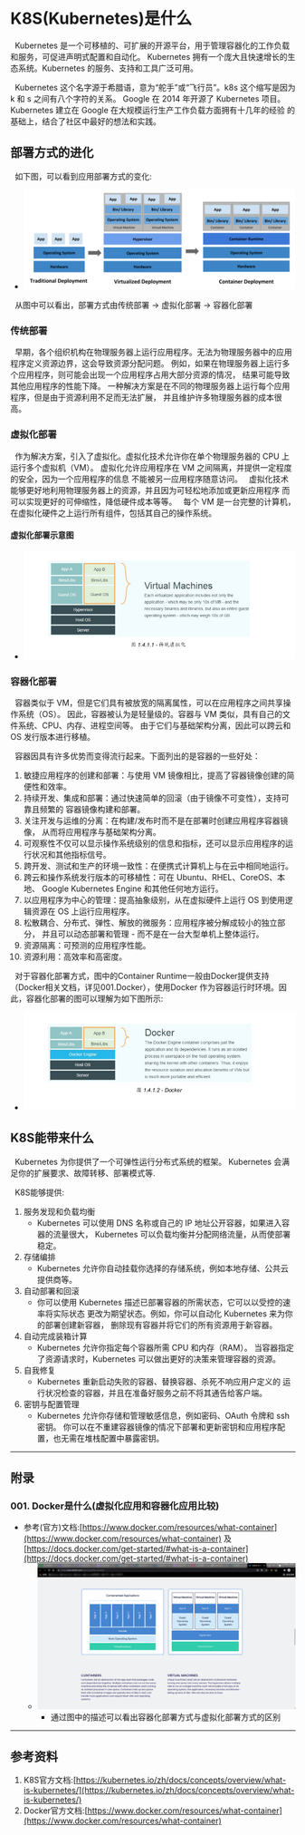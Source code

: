 # K8S(Kubernetes)是什么
&nbsp;&nbsp;Kubernetes 是一个可移植的、可扩展的开源平台，用于管理容器化的工作负载和服务，可促进声明式配置和自动化。 Kubernetes 拥有一个庞大且快速增长的生态系统。Kubernetes 的服务、支持和工具广泛可用。

&nbsp;&nbsp;Kubernetes 这个名字源于希腊语，意为“舵手”或“飞行员”。k8s 这个缩写是因为 k 和 s 之间有八个字符的关系。 Google 在 2014 年开源了 Kubernetes 项目。Kubernetes 建立在 Google 在大规模运行生产工作负载方面拥有十几年的经验 的基础上，结合了社区中最好的想法和实践。

## 部署方式的进化
&nbsp;&nbsp;如下图，可以看到应用部署方式的变化:
- <img src="./pics/container_evolution.svg">

&nbsp;&nbsp;从图中可以看出，部署方式由传统部署 -> 虚拟化部署 -> 容器化部署
### 传统部署
&nbsp;&nbsp;早期，各个组织机构在物理服务器上运行应用程序。无法为物理服务器中的应用程序定义资源边界，这会导致资源分配问题。 例如，如果在物理服务器上运行多个应用程序，则可能会出现一个应用程序占用大部分资源的情况， 结果可能导致其他应用程序的性能下降。 一种解决方案是在不同的物理服务器上运行每个应用程序，但是由于资源利用不足而无法扩展， 并且维护许多物理服务器的成本很高。

### 虚拟化部署
&nbsp;&nbsp;作为解决方案，引入了虚拟化。虚拟化技术允许你在单个物理服务器的 CPU 上运行多个虚拟机（VM）。 虚拟化允许应用程序在 VM 之间隔离，并提供一定程度的安全，因为一个应用程序的信息 不能被另一应用程序随意访问。
&nbsp;&nbsp;虚拟化技术能够更好地利用物理服务器上的资源，并且因为可轻松地添加或更新应用程序 而可以实现更好的可伸缩性，降低硬件成本等等。
&nbsp;&nbsp;每个 VM 是一台完整的计算机，在虚拟化硬件之上运行所有组件，包括其自己的操作系统。
#### 虚拟化部署示意图
- <img src="./pics/virtualized_deployment.png"/>

### 容器化部署
&nbsp;&nbsp;容器类似于 VM，但是它们具有被放宽的隔离属性，可以在应用程序之间共享操作系统（OS）。 因此，容器被认为是轻量级的。容器与 VM 类似，具有自己的文件系统、CPU、内存、进程空间等。 由于它们与基础架构分离，因此可以跨云和 OS 发行版本进行移植。

&nbsp;&nbsp;容器因具有许多优势而变得流行起来。下面列出的是容器的一些好处：
1. 敏捷应用程序的创建和部署：与使用 VM 镜像相比，提高了容器镜像创建的简便性和效率。
2. 持续开发、集成和部署：通过快速简单的回滚（由于镜像不可变性），支持可靠且频繁的 容器镜像构建和部署。
3. 关注开发与运维的分离：在构建/发布时而不是在部署时创建应用程序容器镜像， 从而将应用程序与基础架构分离。
4. 可观察性不仅可以显示操作系统级别的信息和指标，还可以显示应用程序的运行状况和其他指标信号。
5. 跨开发、测试和生产的环境一致性：在便携式计算机上与在云中相同地运行。
6. 跨云和操作系统发行版本的可移植性：可在 Ubuntu、RHEL、CoreOS、本地、 Google Kubernetes Engine 和其他任何地方运行。
7. 以应用程序为中心的管理：提高抽象级别，从在虚拟硬件上运行 OS 到使用逻辑资源在 OS 上运行应用程序。
8. 松散耦合、分布式、弹性、解放的微服务：应用程序被分解成较小的独立部分， 并且可以动态部署和管理 - 而不是在一台大型单机上整体运行。
9. 资源隔离：可预测的应用程序性能。
10. 资源利用：高效率和高密度。

&nbsp;&nbsp;对于容器化部署方式，图中的Container Runtime一般由Docker提供支持（Docker相关文档，详见001.Docker），使用Docker 作为容器运行时环境。因此，容器化部署的图可以理解为如下图所示:
- <img src="./pics/containered_deployment.png">

## K8S能带来什么
&nbsp;&nbsp;Kubernetes 为你提供了一个可弹性运行分布式系统的框架。 Kubernetes 会满足你的扩展要求、故障转移、部署模式等.

&nbsp;&nbsp;K8S能够提供:
1. 服务发现和负载均衡
   - Kubernetes 可以使用 DNS 名称或自己的 IP 地址公开容器，如果进入容器的流量很大， Kubernetes 可以负载均衡并分配网络流量，从而使部署稳定。
2. 存储编排
   - Kubernetes 允许你自动挂载你选择的存储系统，例如本地存储、公共云提供商等。
3. 自动部署和回滚
   - 你可以使用 Kubernetes 描述已部署容器的所需状态，它可以以受控的速率将实际状态 更改为期望状态。例如，你可以自动化 Kubernetes 来为你的部署创建新容器， 删除现有容器并将它们的所有资源用于新容器。
4. 自动完成装箱计算
   - Kubernetes 允许你指定每个容器所需 CPU 和内存（RAM）。 当容器指定了资源请求时，Kubernetes 可以做出更好的决策来管理容器的资源。
5. 自我修复
   - Kubernetes 重新启动失败的容器、替换容器、杀死不响应用户定义的 运行状况检查的容器，并且在准备好服务之前不将其通告给客户端。
6. 密钥与配置管理
   - Kubernetes 允许你存储和管理敏感信息，例如密码、OAuth 令牌和 ssh 密钥。 你可以在不重建容器镜像的情况下部署和更新密钥和应用程序配置，也无需在堆栈配置中暴露密钥。

--------
## 附录
### 001. Docker是什么(虚拟化应用和容器化应用比较)
+ 参考(官方)文档:[https://www.docker.com/resources/what-container](https://www.docker.com/resources/what-container) 及  [https://docs.docker.com/get-started/#what-is-a-container](https://docs.docker.com/get-started/#what-is-a-container)
   - <img src="./pics/virtualized_compare_containerized.png">

      + 通过图中的描述可以看出容器化部署方式与虚拟化部署方式的区别
-------
## 参考资料
1. K8S官方文档:[https://kubernetes.io/zh/docs/concepts/overview/what-is-kubernetes/](https://kubernetes.io/zh/docs/concepts/overview/what-is-kubernetes/)
2. Docker官方文档:[https://www.docker.com/resources/what-container](https://www.docker.com/resources/what-container)